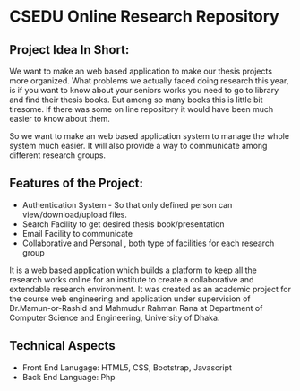 # CSEDU Online Research Repository

## Project Idea In Short:
We want to make an web based application to make our thesis projects more organized. What problems we actually faced doing research this year, is if you want to know about your seniors works you need to go to library and find their thesis books. But among so many books this is little bit tiresome. If there was some on line repository it would have been much easier to know about them.

So we want to make an web based application system to manage the whole system much easier. It will also provide a way to communicate among different research groups.

## Features of the Project:
- Authentication System - So that only defined person can view/download/upload files.
- Search Facility to get desired thesis book/presentation
- Email Facility to communicate
- Collaborative and Personal , both type of facilities for each research group

It is a web based application which builds a platform to keep all the research works online for an institute to create a collaborative and extendable research environment. It was created as an academic project for the course web engineering and application under supervision of Dr.Mamun-or-Rashid and Mahmudur Rahman Rana at Department of Computer Science and Engineering, University of Dhaka.

## Technical Aspects
- Front End Lanugage: HTML5, CSS, Bootstrap, Javascript
- Back End Language: Php
